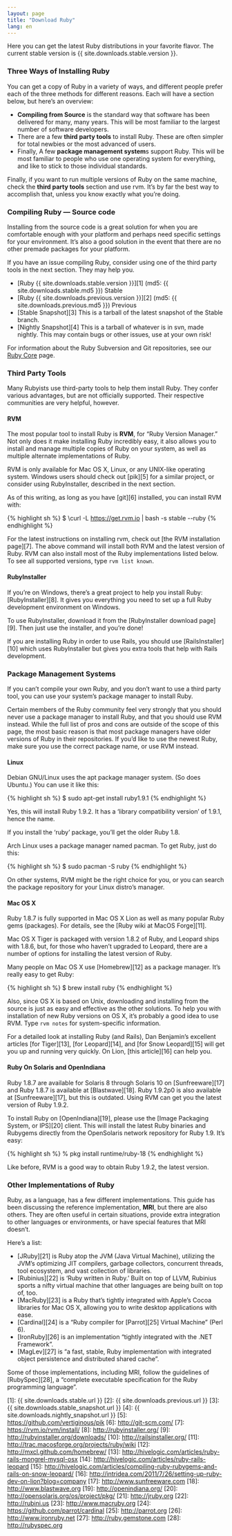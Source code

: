 ```yaml
---
layout: page
title: "Download Ruby"
lang: en
---
```


Here you can get the latest Ruby distributions in your favorite flavor.
The current stable version is {{ site.downloads.stable.version }}.

### Three Ways of Installing Ruby

You can get a copy of Ruby in a variety of ways, and different people
prefer each of the three methods for different reasons. Each will have a
section below, but here’s an overview:

* **Compiling from Source** is the standard way that software has been
  delivered for many, many years. This will be most familiar to the
  largest number of software developers.
* There are a few **third party tools** to install Ruby. These are often
  simpler for total newbies or the most advanced of users.
* Finally, A few **package management system**s support Ruby. This will
  be most familiar to people who use one operating system for
  everything, and like to stick to those individual standards.

Finally, if you want to run multiple versions of Ruby on the same
machine, check the **third party tools** section and use rvm. It’s by
far the best way to accomplish that, unless you know exactly what you’re
doing.

### Compiling Ruby — Source code

Installing from the source code is a great solution for when you are
comfortable enough with your platform and perhaps need specific settings
for your environment. It’s also a good solution in the event that there
are no other premade packages for your platform.

If you have an issue compiling Ruby, consider using one of the third
party tools in the next section. They may help you.

* [Ruby {{ site.downloads.stable.version }}][1]
  (md5:&nbsp;{{ site.downloads.stable.md5 }}) Stable
* [Ruby {{ site.downloads.previous.version }}][2]
  (md5:&nbsp;{{ site.downloads.previous.md5 }}) Previous
* [Stable Snapshot][3] This is a tarball of the latest snapshot of the
  Stable branch.
* [Nightly Snapshot][4] This is a tarball of whatever is in svn, made
  nightly. This may contain bugs or other issues, use at your own risk!

For information about the Ruby Subversion and Git repositories, see our
[Ruby Core](/en/community/ruby-core/) page.

### Third Party Tools

Many Rubyists use third-party tools to help them install Ruby. They
confer various advantages, but are not officially supported. Their
respective communities are very helpful, however.

#### RVM

The most popular tool to install Ruby is **RVM**, for “Ruby Version
Manager.” Not only does it make installing Ruby incredibly easy, it also
allows you to install and manage multiple copies of Ruby on your system,
as well as multiple alternate implementations of Ruby.

RVM is only available for Mac OS X, Linux, or any UNIX-like operating
system. Windows users should check out [pik][5] for a similar project,
or consider using RubyInstaller, described in the next section.

As of this writing, as long as you have [git][6] installed, you can
install RVM with:

{% highlight sh %}
$ \curl -L https://get.rvm.io | bash -s stable --ruby
{% endhighlight %}

For the latest instructions on installing rvm, check out [the RVM
installation page][7]. The above command will install both RVM and the
latest version of Ruby. RVM can also install most of the Ruby
implementations listed below. To see all supported versions, type `rvm
list known`.

#### RubyInstaller

If you’re on Windows, there’s a great project to help you install Ruby:
[RubyInstaller][8]. It gives you everything you need to set up a full
Ruby development environment on Windows.

To use RubyInstaller, download it from the [RubyInstaller download
page][9]. Then just use the installer, and you’re done!

If you are installing Ruby in order to use Rails, you should use
[RailsInstaller][10] which uses RubyInstaller but gives you extra tools
that help with Rails development.

### Package Management Systems

If you can’t compile your own Ruby, and you don’t want to use a third
party tool, you can use your system’s package manager to install Ruby.

Certain members of the Ruby community feel very strongly that you should
never use a package manager to install Ruby, and that you should use RVM
instead. While the full list of pros and cons are outside of the scope
of this page, the most basic reason is that most package managers have
older versions of Ruby in their repositories. If you’d like to use the
newest Ruby, make sure you use the correct package name, or use RVM
instead.

#### Linux

Debian GNU/Linux uses the apt package manager system. (So does Ubuntu.)
You can use it like this:

{% highlight sh %}
$ sudo apt-get install ruby1.9.1
{% endhighlight %}

Yes, this will install Ruby 1.9.2. It has a ‘library compatibility
version’ of 1.9.1, hence the name.

If you install the ‘ruby’ package, you’ll get the older Ruby 1.8.

Arch Linux uses a package manager named pacman. To get Ruby, just do
this:

{% highlight sh %}
$ sudo pacman -S ruby
{% endhighlight %}

On other systems, RVM might be the right choice for you, or you can
search the package repository for your Linux distro’s manager.

#### Mac OS X

Ruby 1.8.7 is fully supported in Mac OS X Lion as well as many popular
Ruby gems (packages). For details, see the [Ruby wiki at MacOS
Forge][11].

Mac OS X Tiger is packaged with version 1.8.2 of Ruby, and Leopard ships
with 1.8.6, but, for those who haven’t upgraded to Leopard, there are a
number of options for installing the latest version of Ruby.

Many people on Mac OS X use [Homebrew][12] as a package manager. It’s
really easy to get Ruby:

{% highlight sh %}
$ brew install ruby
{% endhighlight %}

Also, since OS X is based on Unix, downloading and installing from the
source is just as easy and effective as the other solutions. To help you
with installation of new Ruby versions on OS X, it’s probably a good
idea to use RVM. Type `rvm notes` for system-specific information.

For a detailed look at installing Ruby (and Rails), Dan Benjamin’s
excellent articles [for Tiger][13], [for Leopard][14], and [for Snow
Leopard][15] will get you up and running very quickly. On Lion, [this
article][16] can help you.

#### Ruby On Solaris and OpenIndiana

Ruby 1.8.7 are available for Solaris 8 through Solaris 10 on
[Sunfreeware][17] and Ruby 1.8.7 is available at [Blastwave][18]. Ruby
1.9.2p0 is also available at [Sunfreeware][17], but this is outdated.
Using RVM can get you the latest version of Ruby 1.9.2.

To install Ruby on [OpenIndiana][19], please use the [Image Packaging
System, or IPS][20] client. This will install the latest Ruby binaries
and Rubygems directly from the OpenSolaris network repository for Ruby
1.9. It’s easy:

{% highlight sh %}
% pkg install runtime/ruby-18
{% endhighlight %}

Like before, RVM is a good way to obtain Ruby 1.9.2, the latest version.

### Other Implementations of Ruby

Ruby, as a language, has a few different implementations. This guide has
been discussing the reference implementation, **MRI**, but there are
also others. They are often useful in certain situations, provide extra
integration to other languages or environments, or have special features
that MRI doesn’t.

Here’s a list:

* [JRuby][21] is Ruby atop the JVM (Java Virtual Machine), utilizing the
  JVM’s optimizing JIT compilers, garbage collectors, concurrent
  threads, tool ecosystem, and vast collection of libraries.
* [Rubinius][22] is ‘Ruby written in Ruby.’ Built on top of LLVM,
  Rubinius sports a nifty virtual machine that other languages are being
  built on top of, too.
* [MacRuby][23] is a Ruby that’s tightly integrated with Apple’s Cocoa
  libraries for Mac OS X, allowing you to write desktop applications
  with ease.
* [Cardinal][24] is a “Ruby compiler for [Parrot][25] Virtual Machine”
  (Perl 6).
* [IronRuby][26] is an implementation “tightly integrated with the .NET
  Framework”.
* [MagLev][27] is “a fast, stable, Ruby implementation with integrated
  object persistence and distributed shared cache”.

Some of those implementations, including MRI, follow the guidelines of
[RubySpec][28], a “complete executable specification for the Ruby
programming language”.



[1]: {{ site.downloads.stable.url }}
[2]: {{ site.downloads.previous.url }}
[3]: {{ site.downloads.stable_snapshot.url }}
[4]: {{ site.downloads.nightly_snapshot.url }}
[5]: https://github.com/vertiginous/pik 
[6]: http://git-scm.com/ 
[7]: https://rvm.io/rvm/install/ 
[8]: http://rubyinstaller.org/ 
[9]: http://rubyinstaller.org/downloads/ 
[10]: http://railsinstaller.org/ 
[11]: http://trac.macosforge.org/projects/ruby/wiki 
[12]: http://mxcl.github.com/homebrew/ 
[13]: http://hivelogic.com/articles/ruby-rails-mongrel-mysql-osx 
[14]: http://hivelogic.com/articles/ruby-rails-leopard 
[15]: http://hivelogic.com/articles/compiling-ruby-rubygems-and-rails-on-snow-leopard/ 
[16]: http://intridea.com/2011/7/26/setting-up-ruby-dev-on-lion?blog=company 
[17]: http://www.sunfreeware.com 
[18]: http://www.blastwave.org 
[19]: http://openindiana.org/ 
[20]: http://opensolaris.org/os/project/pkg/ 
[21]: http://jruby.org 
[22]: http://rubini.us 
[23]: http://www.macruby.org 
[24]: https://github.com/parrot/cardinal 
[25]: http://parrot.org 
[26]: http://www.ironruby.net 
[27]: http://ruby.gemstone.com 
[28]: http://rubyspec.org 
